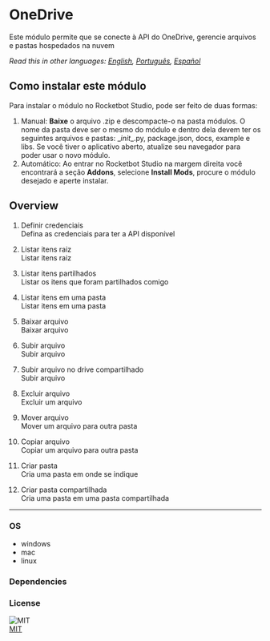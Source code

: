 



# OneDrive
  
Este módulo permite que se conecte à API do OneDrive, gerencie arquivos e pastas hospedados na nuvem  

*Read this in other languages: [English](README.md), [Português](README.pr.md), [Español](README.es.md)*

## Como instalar este módulo
  
Para instalar o módulo no Rocketbot Studio, pode ser feito de duas formas:
1. Manual: __Baixe__ o arquivo .zip e descompacte-o na pasta módulos. O nome da pasta deve ser o mesmo do módulo e dentro dela devem ter os seguintes arquivos e pastas: \__init__.py, package.json, docs, example e libs. Se você tiver o aplicativo aberto, atualize seu navegador para poder usar o novo módulo.
2. Automático: Ao entrar no Rocketbot Studio na margem direita você encontrará a seção **Addons**, selecione **Install Mods**, procure o módulo desejado e aperte instalar.  


## Overview


1. Definir credenciais  
Defina as credenciais para ter a API disponível

2. Listar itens raiz  
Listar itens raiz

3. Listar itens partilhados  
Listar os itens que foram partilhados comigo

4. Listar itens em uma pasta  
Listar itens em uma pasta

5. Baixar arquivo  
Baixar arquivo

6. Subir arquivo  
Subir arquivo

7. Subir arquivo no drive compartilhado  
Subir arquivo

8. Excluir arquivo  
Excluir um arquivo

9. Mover arquivo  
Mover um arquivo para outra pasta

10. Copiar arquivo  
Copiar um arquivo para outra pasta

11. Criar pasta  
Cria uma pasta em onde se indique

12. Criar pasta compartilhada  
Cria uma pasta em uma pasta compartilhada  




----
### OS

- windows
- mac
- linux

### Dependencies

### License
  
![MIT](https://camo.githubusercontent.com/107590fac8cbd65071396bb4d04040f76cde5bde/687474703a2f2f696d672e736869656c64732e696f2f3a6c6963656e73652d6d69742d626c75652e7376673f7374796c653d666c61742d737175617265)  
[MIT](http://opensource.org/licenses/mit-license.ph)